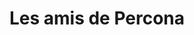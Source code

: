 ---
title: "Les amis de Percona"
description: "Blog dédié à la Base de Donnée OpenSource MySQL, PostgreSQL, MongoDB, et Percona Monitoring Management ou PMM "
featured_image: 'img/amisdeperconabkg.jpg'
---
